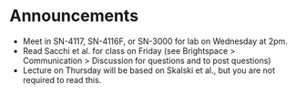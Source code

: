 # Announcements

- Meet in SN-4117, SN-4116F, or SN-3000 for lab on Wednesday at 2pm.
- Read Sacchi et al. for class on Friday (see Brightspace > Communication > Discussion for questions and to post questions)
- Lecture on Thursday will be based on Skalski et al., but you are not required to read this.
